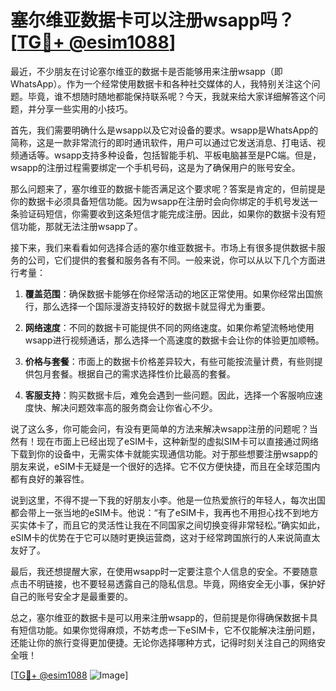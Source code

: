 # 塞尔维亚数据卡可以注册wsapp吗？[[TG💪+ @esim1088](https://t.me/s/esim1088)]

最近，不少朋友在讨论塞尔维亚的数据卡是否能够用来注册wsapp（即WhatsApp）。作为一个经常使用数据卡和各种社交媒体的人，我特别关注这个问题。毕竟，谁不想随时随地都能保持联系呢？今天，我就来给大家详细解答这个问题，并分享一些实用的小技巧。

首先，我们需要明确什么是wsapp以及它对设备的要求。wsapp是WhatsApp的简称，这是一款非常流行的即时通讯软件，用户可以通过它发送消息、打电话、视频通话等。wsapp支持多种设备，包括智能手机、平板电脑甚至是PC端。但是，wsapp的注册过程需要绑定一个手机号码，这是为了确保用户的账号安全。

那么问题来了，塞尔维亚的数据卡能否满足这个要求呢？答案是肯定的，但前提是你的数据卡必须具备短信功能。因为wsapp在注册时会向你绑定的手机号发送一条验证码短信，你需要收到这条短信才能完成注册。因此，如果你的数据卡没有短信功能，那就无法注册wsapp了。

接下来，我们来看看如何选择合适的塞尔维亚数据卡。市场上有很多提供数据卡服务的公司，它们提供的套餐和服务各有不同。一般来说，你可以从以下几个方面进行考量：

1. **覆盖范围**：确保数据卡能够在你经常活动的地区正常使用。如果你经常出国旅行，那么选择一个国际漫游支持较好的数据卡就显得尤为重要。

2. **网络速度**：不同的数据卡可能提供不同的网络速度。如果你希望流畅地使用wsapp进行视频通话，那么选择一个高速度的数据卡会让你的体验更加顺畅。

3. **价格与套餐**：市面上的数据卡价格差异较大，有些可能按流量计费，有些则提供包月套餐。根据自己的需求选择性价比最高的套餐。

4. **客服支持**：购买数据卡后，难免会遇到一些问题。因此，选择一个客服响应速度快、解决问题效率高的服务商会让你省心不少。

说了这么多，你可能会问，有没有更简单的方法来解决wsapp注册的问题呢？当然有！现在市面上已经出现了eSIM卡，这种新型的虚拟SIM卡可以直接通过网络下载到你的设备中，无需实体卡就能实现通信功能。对于那些想要注册wsapp的朋友来说，eSIM卡无疑是一个很好的选择。它不仅方便快捷，而且在全球范围内都有良好的兼容性。

说到这里，不得不提一下我的好朋友小李。他是一位热爱旅行的年轻人，每次出国都会带上一张当地的eSIM卡。他说：“有了eSIM卡，我再也不用担心找不到地方买实体卡了，而且它的灵活性让我在不同国家之间切换变得非常轻松。”确实如此，eSIM卡的优势在于它可以随时更换运营商，这对于经常跨国旅行的人来说简直太友好了。

最后，我还想提醒大家，在使用wsapp时一定要注意个人信息的安全。不要随意点击不明链接，也不要轻易透露自己的隐私信息。毕竟，网络安全无小事，保护好自己的账号安全才是最重要的。

总之，塞尔维亚的数据卡是可以用来注册wsapp的，但前提是你得确保数据卡具有短信功能。如果你觉得麻烦，不妨考虑一下eSIM卡，它不仅能解决注册问题，还能让你的旅行变得更加便捷。无论你选择哪种方式，记得时刻关注自己的网络安全哦！

[[TG💪+ @esim1088](https://t.me/s/esim1088) ![Image](https://i.postimg.cc/4NQfJmqS/Snipaste-2025-05-13-00-14-12.png)]